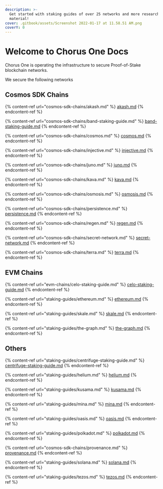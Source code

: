 ```yaml
---
description: >-
  Get started with staking guides of over 25 networks and more research
  material!
cover: .gitbook/assets/Screenshot 2022-01-17 at 11.58.51 AM.png
coverY: 0
---
```


# Welcome to Chorus One Docs

Chorus One is operating the infrastructure to secure Proof-of-Stake blockchain networks.

We secure the following networks

## Cosmos SDK Chains

{% content-ref url="cosmos-sdk-chains/akash.md" %}
[akash.md](cosmos-sdk-chains/akash.md)
{% endcontent-ref %}

{% content-ref url="cosmos-sdk-chains/band-staking-guide.md" %}
[band-staking-guide.md](cosmos-sdk-chains/band-staking-guide.md)
{% endcontent-ref %}

{% content-ref url="cosmos-sdk-chains/cosmos.md" %}
[cosmos.md](cosmos-sdk-chains/cosmos.md)
{% endcontent-ref %}

{% content-ref url="cosmos-sdk-chains/injective.md" %}
[injective.md](cosmos-sdk-chains/injective.md)
{% endcontent-ref %}

{% content-ref url="cosmos-sdk-chains/juno.md" %}
[juno.md](cosmos-sdk-chains/juno.md)
{% endcontent-ref %}

{% content-ref url="cosmos-sdk-chains/kava.md" %}
[kava.md](cosmos-sdk-chains/kava.md)
{% endcontent-ref %}

{% content-ref url="cosmos-sdk-chains/osmosis.md" %}
[osmosis.md](cosmos-sdk-chains/osmosis.md)
{% endcontent-ref %}

{% content-ref url="cosmos-sdk-chains/persistence.md" %}
[persistence.md](cosmos-sdk-chains/persistence.md)
{% endcontent-ref %}

{% content-ref url="cosmos-sdk-chains/regen.md" %}
[regen.md](cosmos-sdk-chains/regen.md)
{% endcontent-ref %}

{% content-ref url="cosmos-sdk-chains/secret-network.md" %}
[secret-network.md](cosmos-sdk-chains/secret-network.md)
{% endcontent-ref %}

{% content-ref url="cosmos-sdk-chains/terra.md" %}
[terra.md](cosmos-sdk-chains/terra.md)
{% endcontent-ref %}

## EVM Chains

{% content-ref url="evm-chains/celo-staking-guide.md" %}
[celo-staking-guide.md](evm-chains/celo-staking-guide.md)
{% endcontent-ref %}

{% content-ref url="staking-guides/ethereum.md" %}
[ethereum.md](staking-guides/ethereum.md)
{% endcontent-ref %}

{% content-ref url="staking-guides/skale.md" %}
[skale.md](staking-guides/skale.md)
{% endcontent-ref %}

{% content-ref url="staking-guides/the-graph.md" %}
[the-graph.md](staking-guides/the-graph.md)
{% endcontent-ref %}

## Others

{% content-ref url="staking-guides/centrifuge-staking-guide.md" %}
[centrifuge-staking-guide.md](staking-guides/centrifuge-staking-guide.md)
{% endcontent-ref %}

{% content-ref url="staking-guides/helium.md" %}
[helium.md](staking-guides/helium.md)
{% endcontent-ref %}

{% content-ref url="staking-guides/kusama.md" %}
[kusama.md](staking-guides/kusama.md)
{% endcontent-ref %}

{% content-ref url="staking-guides/mina.md" %}
[mina.md](staking-guides/mina.md)
{% endcontent-ref %}

{% content-ref url="staking-guides/oasis.md" %}
[oasis.md](staking-guides/oasis.md)
{% endcontent-ref %}

{% content-ref url="staking-guides/polkadot.md" %}
[polkadot.md](staking-guides/polkadot.md)
{% endcontent-ref %}

{% content-ref url="cosmos-sdk-chains/provenance.md" %}
[provenance.md](cosmos-sdk-chains/provenance.md)
{% endcontent-ref %}

{% content-ref url="staking-guides/solana.md" %}
[solana.md](staking-guides/solana.md)
{% endcontent-ref %}

{% content-ref url="staking-guides/tezos.md" %}
[tezos.md](staking-guides/tezos.md)
{% endcontent-ref %}
